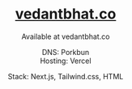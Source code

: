 <div align="center">
    <a href="https://vedantbhat.co"><h1 align="center">vedantbhat.co</h1></a>

Available at vedantbhat.co

DNS: Porkbun  
Hosting: Vercel

Stack: Next.js, Tailwind.css, HTML


